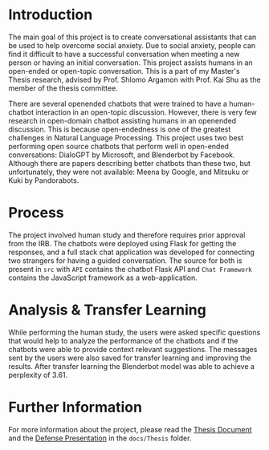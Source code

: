 # Introduction
The main goal of this project is to create conversational assistants that can be used to help overcome social anxiety. Due to social anxiety, people can find it difficult to have a successful conversation when meeting a new person or having an initial conversation. This project assists humans in an open-ended or open-topic conversation. This is a part of my Master's Thesis research, advised by Prof. Shlomo Argamon with Prof. Kai Shu as the member of the thesis committee.  
  
There are several openended chatbots that were trained to have a human-chatbot interaction in an open-topic discussion. However, there is very few research in open-domain chatbot assisting humans in an openended discussion. This is because open-endedness is one of the greatest challenges in Natural Language Processing. This project uses two best performing open source chatbots that perform well in open-ended conversations: DialoGPT by Microsoft, and Blenderbot by Facebook. Although there are papers describing better chatbots than these two, but unfortunately, they were not available: Meena by Google, and Mitsuku or Kuki by Pandorabots.  
  
# Process
The project involved human study and therefore requires prior approval from the IRB. The chatbots were deployed using Flask for getting the responses, and a full stack chat application was developed for connecting two strangers for having a guided conversation. The source for both is present in `src` with `API` contains the chatbot Flask API and `Chat Framework` contains the JavaScript framework as a web-application.

# Analysis & Transfer Learning
While performing the human study, the users were asked specific questions that would help to analyze the performance of the chatbots and if the chatbots were able to provide context relevant suggestions. The messages sent by the users were also saved for transfer learning and improving the results. After transfer learning the Blenderbot model was able to achieve a perplexity of 3.61.  
  
# Further Information
For more information about the project, please read the [Thesis Document](./docs/Thesis/Towards%20Assisting%20Human-Human%20Conversations.pdf) and the [Defense Presentation](./docs/Thesis/Defense%20Presentation.pdf) in the `docs/Thesis` folder.